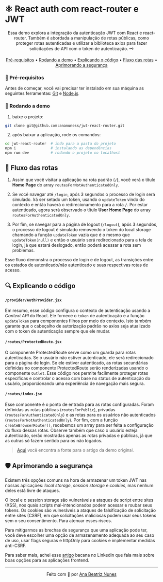 # ⚛️ React auth com react-router e JWT

<p align="center">
  Essa demo explora a integração da autenticação JWT com React e 
  react-router. Também é abordada a manipulação de rotas públicas, 
  como proteger rotas autenticadas e utilizar a biblioteca axios para 
  fazer solicitações de API com o token de autenticação. 🗝️
</p>
 
<p align="center">
  <a href="#memo-pré-requisitos">Pré-requisitos</a> •
  <a href="#game_die-rodando-a-demo">Rodando a demo</a> •
  <a href="#mag-explicando-o-codigo">Explicando o código</a> •
  <a href="#microscope-fluxo-das-rotas">Fluxo das rotas</a> •
  <a href="#shield-aprimorando-a-segurança">Aprimorando a segurança</a>
</p>

### :memo: Pré-requisitos 

Antes de começar, você vai precisar ter instalado em sua máquina as 
seguintes ferramentas: [Git](https://git-scm.com) e
[Node.js](https://nodejs.org/en/).

### :game_die: Rodando a demo

1. baixe o projeto:

```bash
git clone git@github.com:ananuness/jwt-react-router.git
```

2. após baixar a aplicação, rode os comandos:

```bash
cd jwt-react-router  # indo para a pasta do projeto
npm i                # instalando as dependências
npm run dev          # rodando o projeto no localhost 
```

## :microscope: Fluxo das rotas

1. Assim que você visitar a aplicação na rota padrão (`/`), você verá
o título **Home Page** do array `routesForNotAuthenticatedOnly`.

2. Se você navegar até `/login`, após 3 segundos o processo de login
será simulado. Irá ser setado um token, usando o `updateToken` vindo
do contexto e então haverá o redirecionamento para a rota `/`. Por
estar autenticado, agora será observado o título **User Home Page** do
array `routesForAuthenticatedOnly`.

3. Por fim, se navegar para a página de logout (`/logout`), após 3
segundos, o processo de logout é simulado removendo o token do local
storage chamando a função `updateToken` vazia que é o mesmo que 
`updateToken(null)` e então o usuário será redirecionado para a tela
de login, já que estará deslogado, então poderá acessar a rota sem
problemas.

Esse fluxo demonstra o processo de login e de logout, as transições
entre os estados de autenticado/não autenticado e suas respectivas
rotas de acesso.

## :mag: Explicando o código

#### `/provider/AuthProvider.jsx` 

Em resumo, esse código configura o contexto de autenticação usando a 
*Context API* do React. Ele fornece o `token` de autenticação e a 
função `updateToken` para componentes filhos por meio do contexto. 
Isto também garante que o cabeçalho de autorização padrão no axios 
seja atualizado com o token de autenticação sempre que ele mudar.

#### `/routes/ProtectedRoute.jsx`

O componente ProtectedRoute serve como um guarda para rotas 
autenticadas. Se o usuário não estiver autenticado, ele será 
redirecionado para a página de login. Se ele estiver autenticado, as 
rotas secundárias definidas no componente ProtectedRoute serão 
renderizadas usando o componente `Outlet`. Esse código nos permite 
facilmente proteger rotas específicas e controlar o acesso com base no 
status de autenticação do usuário, proporcionando uma experiência de 
navegação mais segura.

#### `/routes/index.jsx`

Esse componente é o ponto de entrada para as rotas configuradas. Foram 
definidas as rotas públicas (`routesForPublic`), privadas 
(`routesForAuthenticatedOnly`) e as rotas para os usuários não 
autenticados (`routesForNotAuthenticatedOnly`). Por fim, com a função 
`createBrowserRouter()`, recebemos um array para ser feita a 
configuração do fluxo dessas rotas. Observe também que caso o usuário
esteja autenticado, serão mostradas apenas as rotas privadas e 
públicas, já que as outras só fazem sentido para os não logados.

> [Aqui](https://dev.to/sanjayttg/jwt-authentication-in-react-with-react-router-1d03?utm_source=reactdigest&utm_medium&utm_campaign=1655) 
> você encontra a fonte para o artigo da demo original.

## :shield: Aprimorando a segurança

Existem três opções comuns na hora de armazenar um token JWT nas 
nossas aplicações: *local storage*, *session storage* e *cookies*, mas 
nenhum deles está livre de ataques. 

O local e o session storage são vulneráveis ​​a ataques de script entre 
sites (XSS), nos quais scripts mal-intencionados podem acessar e 
roubar seus tokens. Os cookies são vulneráveis ​​a ataques de 
falsificação de solicitação entre sites (CSRF), em que solicitações 
maliciosas podem usar seus tokens sem o seu consentimento. Para 
atenuar esses riscos.

Para mitigarmos as brechas de segurança que uma aplicação pode ter, 
você deve escolher uma opção de armazenamento adequada ao seu caso de 
uso, usar flags seguras e httpOnly para cookies e implementar medidas 
anti-CSRF.

Para saber mais, achei esse 
[artigo](https://www.linkedin.com/advice/0/how-do-you-secure-jwt-tokens-your-front-end) 
bacana no Linkedin que fala mais sobre boas opções para as aplicações
frontend.

<hr>

<p align="center">
  Feito com 🩵 por
  <a align="center" href="https://www.linkedin.com/in/ana-beatriz-nunes/">
    Ana Beatriz Nunes
  </a>
</p>
